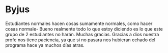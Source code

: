 # Byjus
Estudiantes normales hacen cosas sumamente normales, como hacer cosas normale- Bueno realmente todo lo que estoy diciendo es lo que este grupo de 2 estudiantes no harán. Muchas gracias. Gracias a dios nuestra profe nos tiene paciencia, ya que si no pasara nos hubieran echado del programa hace ya muchos días atras.
